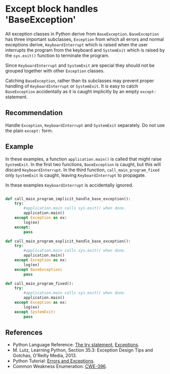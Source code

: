 # Except block handles 'BaseException'
All exception classes in Python derive from `BaseException`. `BaseException` has three important subclasses, `Exception` from which all errors and normal exceptions derive, `KeyboardInterrupt` which is raised when the user interrupts the program from the keyboard and `SystemExit` which is raised by the `sys.exit()` function to terminate the program.

Since `KeyboardInterrupt` and `SystemExit` are special they should not be grouped together with other `Exception` classes.

Catching `BaseException`, rather than its subclasses may prevent proper handling of `KeyboardInterrupt` or `SystemExit`. It is easy to catch `BaseException` accidentally as it is caught implicitly by an empty `except:` statement.


## Recommendation
Handle `Exception`, `KeyboardInterrupt` and `SystemExit` separately. Do not use the plain `except:` form.


## Example
In these examples, a function `application.main()` is called that might raise `SystemExit`. In the first two functions, `BaseException` is caught, but this will discard `KeyboardInterrupt`. In the third function, `call_main_program_fixed` only `SystemExit` is caught, leaving `KeyboardInterrupt` to propagate.

In these examples `KeyboardInterrupt` is accidentally ignored.


```python

def call_main_program_implicit_handle_base_exception():
    try:
        #application.main calls sys.exit() when done.
        application.main()
    except Exception as ex:
        log(ex)
    except:
        pass

def call_main_program_explicit_handle_base_exception():
    try:
        #application.main calls sys.exit() when done.
        application.main()
    except Exception as ex:
        log(ex)
    except BaseException:
        pass

def call_main_program_fixed():
    try:
        #application.main calls sys.exit() when done.
        application.main()
    except Exception as ex:
        log(ex)
    except SystemExit:
        pass

```

## References
* Python Language Reference: [The try statement](http://docs.python.org/2.7/reference/compound_stmts.html#try), [Exceptions](http://docs.python.org/2.7/reference/executionmodel.html#exceptions).
* M. Lutz, Learning Python, Section 35.3: Exception Design Tips and Gotchas, O'Reilly Media, 2013.
* Python Tutorial: [Errors and Exceptions](https://docs.python.org/2/tutorial/errors.html).
* Common Weakness Enumeration: [CWE-396](https://cwe.mitre.org/data/definitions/396.html).
